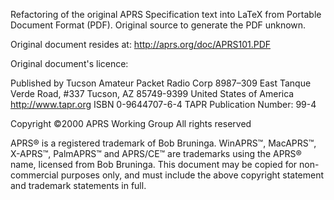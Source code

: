 Refactoring of the original APRS Specification text into LaTeX from
Portable Document Format (PDF). Original source to generate the PDF unknown.

Original document resides at:
http://aprs.org/doc/APRS101.PDF


Original document's licence:

Published by
Tucson Amateur Packet Radio Corp
8987–309 East Tanque Verde Road, #337
Tucson, AZ 85749-9399
United States of America
http://www.tapr.org
ISBN 0-9644707-6-4
TAPR Publication Number: 99-4

Copyright ©2000 APRS Working Group
All rights reserved

APRS® is a registered trademark of Bob Bruninga.
WinAPRS™, MacAPRS™, X-APRS™, PalmAPRS™ and APRS/CE™
are trademarks using the APRS® name, licensed from Bob Bruninga.
This document may be copied for non-commercial purposes only, and must
include the above copyright statement and trademark statements in full.


